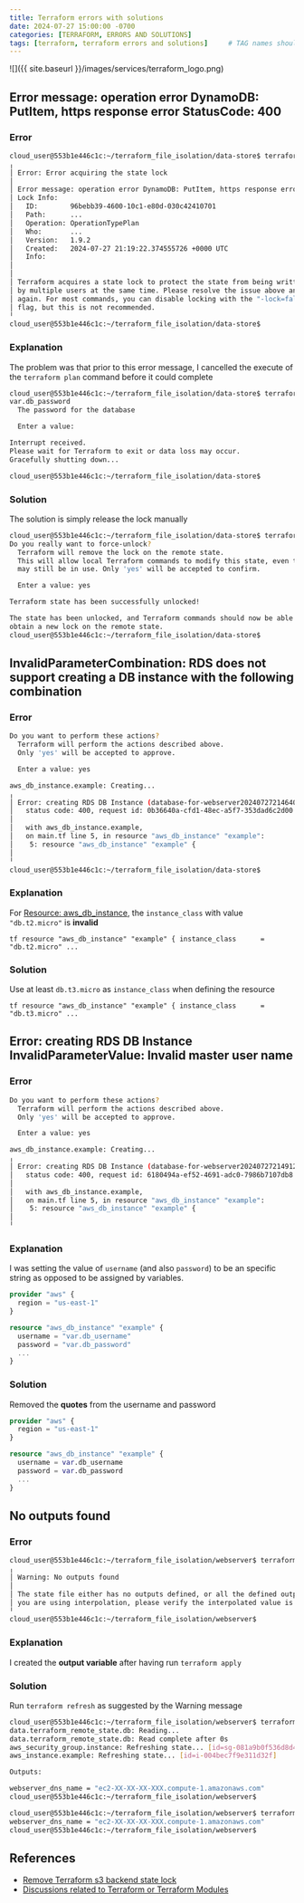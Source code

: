 ```yaml
---
title: Terraform errors with solutions
date: 2024-07-27 15:00:00 -0700
categories: [TERRAFORM, ERRORS AND SOLUTIONS]
tags: [terraform, terraform errors and solutions]     # TAG names should always be lowercase
---
```


![]({{ site.baseurl }}/images/services/terraform_logo.png)

## Error message: operation error DynamoDB: PutItem, https response error StatusCode: 400

### Error

```bash
cloud_user@553b1e446c1c:~/terraform_file_isolation/data-store$ terraform plan
╷
│ Error: Error acquiring the state lock
│
│ Error message: operation error DynamoDB: PutItem, https response error StatusCode: 400, RequestID: 88QGT8SNLDI8FAJ20TQ0DI5VU3VV4KQNSO5AEMVJF66Q9ASUAAJG, ConditionalCheckFailedException: The conditional request failed
│ Lock Info:
│   ID:        96bebb39-4600-10c1-e80d-030c42410701
│   Path:      ...
│   Operation: OperationTypePlan
│   Who:       ...
│   Version:   1.9.2
│   Created:   2024-07-27 21:19:22.374555726 +0000 UTC
│   Info:
│
│
│ Terraform acquires a state lock to protect the state from being written
│ by multiple users at the same time. Please resolve the issue above and try
│ again. For most commands, you can disable locking with the "-lock=false"
│ flag, but this is not recommended.
╵
cloud_user@553b1e446c1c:~/terraform_file_isolation/data-store$
```

### Explanation

The problem was that prior to this error message, I cancelled the execute of the `terraform plan` command before it could complete

```bash
cloud_user@553b1e446c1c:~/terraform_file_isolation/data-store$ terraform plan
var.db_password
  The password for the database

  Enter a value:

Interrupt received.
Please wait for Terraform to exit or data loss may occur.
Gracefully shutting down...

cloud_user@553b1e446c1c:~/terraform_file_isolation/data-store$
```

### Solution

The solution is simply release the lock manually

```bash
cloud_user@553b1e446c1c:~/terraform_file_isolation/data-store$ terraform force-unlock 96bebb39-4600-10c1-e80d-030c42410701
Do you really want to force-unlock?
  Terraform will remove the lock on the remote state.
  This will allow local Terraform commands to modify this state, even though it
  may still be in use. Only 'yes' will be accepted to confirm.

  Enter a value: yes

Terraform state has been successfully unlocked!

The state has been unlocked, and Terraform commands should now be able to
obtain a new lock on the remote state.
cloud_user@553b1e446c1c:~/terraform_file_isolation/data-store$
```

## InvalidParameterCombination: RDS does not support creating a DB instance with the following combination

### Error

```bash
Do you want to perform these actions?
  Terraform will perform the actions described above.
  Only 'yes' will be accepted to approve.

  Enter a value: yes

aws_db_instance.example: Creating...
╷
│ Error: creating RDS DB Instance (database-for-webserver20240727214640354500000001): InvalidParameterCombination: RDS does not support creating a DB instance with the following combination: DBInstanceClass=db.t2.micro, Engine=mysql, EngineVersion=8.0.35, LicenseModel=general-public-license. For supported combinations of instance class and database engine version, see the documentation.
│ 	status code: 400, request id: 0b36640a-cfd1-48ec-a5f7-353dad6c2d00
│
│   with aws_db_instance.example,
│   on main.tf line 5, in resource "aws_db_instance" "example":
│    5: resource "aws_db_instance" "example" {
│
╵
cloud_user@553b1e446c1c:~/terraform_file_isolation/data-store$
```

### Explanation

For [Resource: aws_db_instance](https://registry.terraform.io/providers/hashicorp/aws/latest/docs/resources/db_instance), the `instance_class` with value `"db.t2.micro"` is **invalid**

``tf
resource "aws_db_instance" "example" {
  instance_class      = "db.t2.micro"
  ...
``

### Solution

Use at least `db.t3.micro` as `instance_class` when defining the resource

``tf
resource "aws_db_instance" "example" {
  instance_class      = "db.t3.micro"
  ...
``


## Error: creating RDS DB Instance InvalidParameterValue: Invalid master user name

### Error

```bash
Do you want to perform these actions?
  Terraform will perform the actions described above.
  Only 'yes' will be accepted to approve.

  Enter a value: yes

aws_db_instance.example: Creating...
╷
│ Error: creating RDS DB Instance (database-for-webserver20240727214912645200000001): InvalidParameterValue: Invalid master user name
│ 	status code: 400, request id: 6180494a-ef52-4691-adc0-7986b7107db8
│
│   with aws_db_instance.example,
│   on main.tf line 5, in resource "aws_db_instance" "example":
│    5: resource "aws_db_instance" "example" {
│
╵
```

### Explanation

I was setting the value of `username` (and also `password`) to be an specific string as opposed to be assigned by variables.


```tf
provider "aws" {
  region = "us-east-1"
}

resource "aws_db_instance" "example" {
  username = "var.db_username"
  password = "var.db_password"
  ...
}
```

### Solution

Removed the **quotes** from the username and password

```tf
provider "aws" {
  region = "us-east-1"
}

resource "aws_db_instance" "example" {
  username = var.db_username
  password = var.db_password
  ...
}
```

## No outputs found

### Error

```bash
cloud_user@553b1e446c1c:~/terraform_file_isolation/webserver$ terraform output
╷
│ Warning: No outputs found
│
│ The state file either has no outputs defined, or all the defined outputs are empty. Please define an output in your configuration with the `output` keyword and run `terraform refresh` for it to become available. If
│ you are using interpolation, please verify the interpolated value is not empty. You can use the `terraform console` command to assist.
╵
cloud_user@553b1e446c1c:~/terraform_file_isolation/webserver$
```

### Explanation

I created the **output variable** after having run `terraform apply`

### Solution

Run `terraform refresh` as suggested by the Warning message

```bash
cloud_user@553b1e446c1c:~/terraform_file_isolation/webserver$ terraform refresh
data.terraform_remote_state.db: Reading...
data.terraform_remote_state.db: Read complete after 0s
aws_security_group.instance: Refreshing state... [id=sg-081a9b0f536d8d462]
aws_instance.example: Refreshing state... [id=i-004bec7f9e311d32f]

Outputs:

webserver_dns_name = "ec2-XX-XX-XX-XXX.compute-1.amazonaws.com"
cloud_user@553b1e446c1c:~/terraform_file_isolation/webserver$

cloud_user@553b1e446c1c:~/terraform_file_isolation/webserver$ terraform output
webserver_dns_name = "ec2-XX-XX-XX-XXX.compute-1.amazonaws.com"
cloud_user@553b1e446c1c:~/terraform_file_isolation/webserver$
```

## References

- [Remove Terraform s3 backend state lock](https://ducpp.medium.com/remove-terraform-s3-backend-state-lock-e801c5ffa190)
- [Discussions related to Terraform or Terraform Modules](https://archive.sweetops.com/terraform/2023/07/)
